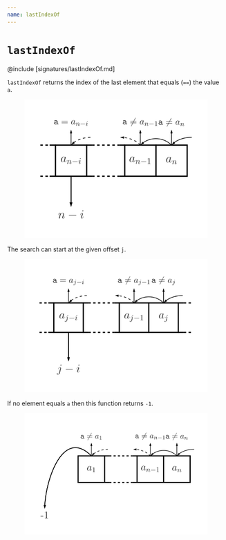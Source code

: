 ```yaml
---
name: lastIndexOf
---
```


# `lastIndexOf`

@include [signatures/lastIndexOf.md]

`lastIndexOf` returns the index of the last element that equals (`==`) the value `a`.

<figure class="diagram">
  <img src="images/lastIndexOf.svg" alt="lastIndexOf function">
  <!-- <figcaption class="diagram-desc"></figcaption> -->
</figure>

The search can start at the given offset `j`.

<figure class="diagram">
  <img src="images/lastIndexOf.2.svg" alt="lastIndexOf function">
  <!-- <figcaption class="diagram-desc"></figcaption> -->
</figure>

If no element equals `a` then this function returns `-1`.

<figure class="diagram">
  <img src="images/lastIndexOf.3.svg" alt="lastIndexOf function">
  <!-- <figcaption class="diagram-desc"></figcaption> -->
</figure>
